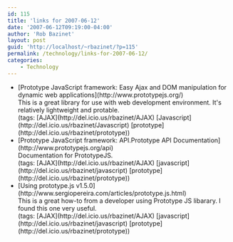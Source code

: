 ```yaml
---
id: 115
title: 'links for 2007-06-12'
date: '2007-06-12T09:19:00-04:00'
author: 'Rob Bazinet'
layout: post
guid: 'http://localhost/~rbazinet/?p=115'
permalink: /technology/links-for-2007-06-12/
categories:
    - Technology
---
```


- <div class="delicious-link">[Prototype JavaScript framework: Easy Ajax and DOM manipulation for dynamic web applications](http://www.prototypejs.org/)</div><div class="delicious-extended">This is a great library for use with web development environment. It's relatively lightweight and protable.</div><div class="delicious-tags">(tags: [AJAX](http://del.icio.us/rbazinet/AJAX) [Javascript](http://del.icio.us/rbazinet/Javascript) [prototype](http://del.icio.us/rbazinet/prototype))</div>
- <div class="delicious-link">[Prototype JavaScript framework: API.Prototype API Documentation](http://www.prototypejs.org/api)</div><div class="delicious-extended">Documentation for PrototypeJS.</div><div class="delicious-tags">(tags: [AJAX](http://del.icio.us/rbazinet/AJAX) [javascript](http://del.icio.us/rbazinet/javascript) [prototype](http://del.icio.us/rbazinet/prototype))</div>
- <div class="delicious-link">[Using prototype.js v1.5.0](http://www.sergiopereira.com/articles/prototype.js.html)</div><div class="delicious-extended">This is a great how-to from a developer using Prototype JS libarary. I found this one very useful.</div><div class="delicious-tags">(tags: [AJAX](http://del.icio.us/rbazinet/AJAX) [javascript](http://del.icio.us/rbazinet/javascript) [prototype](http://del.icio.us/rbazinet/prototype))</div>
 
